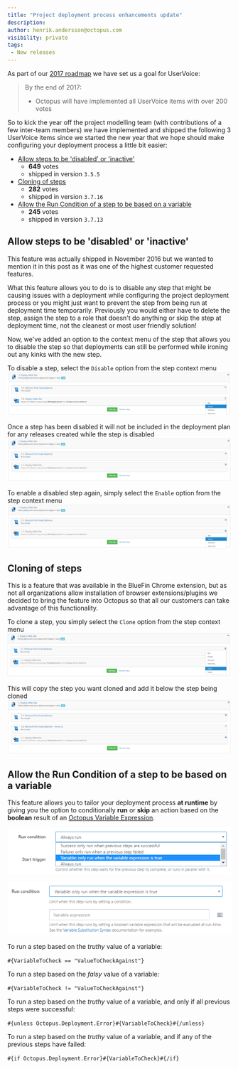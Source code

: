 ```yaml
---
title: "Project deployment process enhancements update"
description: 
author: henrik.andersson@octopus.com
visibility: private
tags: 
 - New releases
---
```


As part of our [2017 roadmap](https://octopus.com/blog/roadmap-2017) we have set us a goal for UserVoice:

> By the end of 2017:
> - Octopus will have implemented all UserVoice items with over 200 votes

So to kick the year off the project modelling team (with contributions of a few inter-team members) we have implemented and shipped the following 3 UserVoice items since we started the new year that we hope should make configuring your deployment process a little bit easier:

- [Allow steps to be 'disabled' or 'inactive'](https://octopusdeploy.uservoice.com/forums/170787-general/suggestions/6324610-allow-steps-to-be-disabled-or-inactive) 
  - **649** votes
  - shipped in version `3.5.5`
- [Cloning of steps](https://octopusdeploy.uservoice.com/forums/170787-general/suggestions/6470009-cloning-of-steps) 
  - **282** votes
  - shipped in version `3.7.16`
- [Allow the Run Condition of a step to be based on a variable](https://octopusdeploy.uservoice.com/forums/170787-general/suggestions/6594872-allow-the-run-condition-of-a-step-to-be-based-on-a) 
  - **245** votes
  - shipped in version `3.7.13`

## Allow steps to be 'disabled' or 'inactive'
This feature was actually shipped in November 2016 but we wanted to mention it in this post as it was one of the highest customer requested features. 

What this feature allows you to do is to disable any step that might be causing issues with a deployment while configuring the project deployment process or you might just want to prevent the step from being run at deployment time temporarily. Previously you would either have to delete the step, assign the step to a role that doesn't do anything or skip the step at deployment time, not the cleanest or most user friendly solution!

Now, we've added an option to the context menu of the step that allows you to disable the step so that deployments can still be performed while ironing out any kinks with the new step.

To disable a step, select the `Disable` option from the step context menu
![](deployment-process-uservoice-update-disable-step.png)

Once a step has been disabled it will not be included in the deployment plan for any releases created while the step is disabled
![](deployment-process-uservoice-update-disabled-step.png)

To enable a disabled step again, simply select the `Enable` option from the step context menu 
![](deployment-process-uservoice-update-enable-step.png)

## Cloning of steps
This is a feature that was available in the BlueFin Chrome extension, but as not all organizations allow installation of browser extensions/plugins we decided to bring the feature into Octopus so that all our customers can take advantage of this functionality.

To clone a step, you simply select the `Clone` option from the step context menu
![](deployment-process-uservoice-update-clone-step.png)

This will copy the step you want cloned and add it below the step being cloned
![](deployment-process-uservoice-update-cloned-step.png)

## Allow the Run Condition of a step to be based on a variable
This feature allows you to tailor your deployment process **at runtime** by giving you the option to conditionally **run** or **skip** an action based on the **boolean** result of an [Octopus Variable Expression](http://docs.octopusdeploy.com/display/OD/Binding+syntax).

![](deployment-process-uservoice-update-variable-run-condition.png)

![](deployment-process-uservoice-update-variable-run-condition-selected.png)

To run a step based on the *truthy* value of a variable:

`#{VariableToCheck == "ValueToCheckAgainst"}`

To run a step based on the *falsy* value of a variable:

`#{VariableToCheck != "ValueToCheckAgainst"}`


To run a step based on the *truthy* value of a variable, and only if all previous steps were successful:

`#{unless Octopus.Deployment.Error}#{VariableToCheck}#{/unless}`

To run a step based on the *truthy* value of a variable, and if any of the previous steps have failed:

`#{if Octopus.Deployment.Error}#{VariableToCheck}#{/if}`